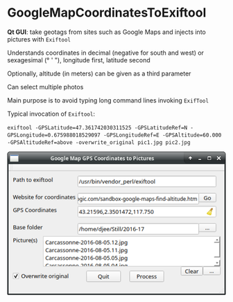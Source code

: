 # GoogleMapCoordinatesToExiftool

**Qt GUI**: take geotags from sites such as Google Maps and injects into pictures with `Exiftool`

Understands coordinates in decimal (negative for south and west) or sexagesimal (° ' "), longitude first, latitude second

Optionally, altitude (in meters) can be given as a third parameter

Can select multiple photos

Main purpose is to avoid typing long command lines invoking `ExifTool`

Typical invocation of `Exiftool`:

`exiftool -GPSLatitude=47.361742030311525 -GPSLatitudeRef=N -GPSLongitude=0.675988018529097 -GPSLongitudeRef=E -GPSAltitude=60.000 -GPSAltitudeRef=above -overwrite_original pic1.jpg pic2.jpg`

![](screenshot.png)
